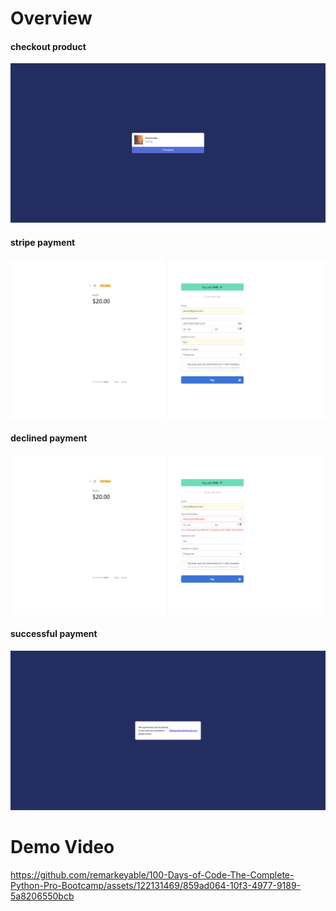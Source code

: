 <h1>Overview</h1>
<h4>checkout product</h4>
<img src="img/1.png">

<h4>stripe payment</h4>
<img src="img/2.png">


<h4>declined payment</h4>
<img src="img/3.png">


<h4>successful payment</h4>
<img src="img/4.png">

<h1>Demo Video</h1>



https://github.com/remarkeyable/100-Days-of-Code-The-Complete-Python-Pro-Bootcamp/assets/122131469/859ad064-10f3-4977-9189-5a8206550bcb

